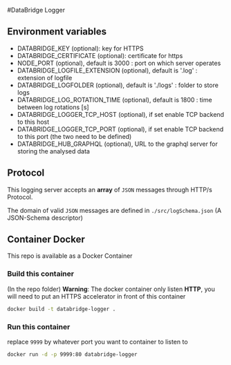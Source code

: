 #DataBridge Logger

## Environment variables

- DATABRIDGE_KEY (optional): key for HTTPS
- DATABRIDGE_CERTIFICATE (optional): certificate for https
- NODE_PORT (optional), default is 3000 : port on which server operates
- DATABRIDGE_LOGFILE_EXTENSION (optional), default is '.log' : extension of logfile
- DATABRIDGE_LOGFOLDER (optional), default is './logs' : folder to store logs
- DATABRIDGE_LOG_ROTATION_TIME (optional), default is 1800 : time between log rotations [s]
- DATABRIDGE_LOGGER_TCP_HOST (optional), if set enable TCP backend to this host
- DATABRIDGE_LOGGER_TCP_PORT (optional), if set enable TCP backend to this port (the two need to be defined)
- DATABRIDGE_HUB_GRAPHQL (optional), URL to the graphql server for storing the analysed data

## Protocol

This logging server accepts an **array** of `JSON` messages through HTTP/s Protocol.

The domain of valid `JSON` messages are defined in `./src/logSchema.json` (A JSON-Schema descriptor)

## Container Docker

This repo is available as a Docker Container

### Build this container
(In the repo folder)
**Warning**: The docker container only listen __HTTP__, you will need to put an HTTPS accelerator in front of this container

```bash
docker build -t databridge-logger .
```

### Run this container

replace `9999` by whatever port you want to container to listen to

```bash
docker run -d -p 9999:80 databridge-logger
```
